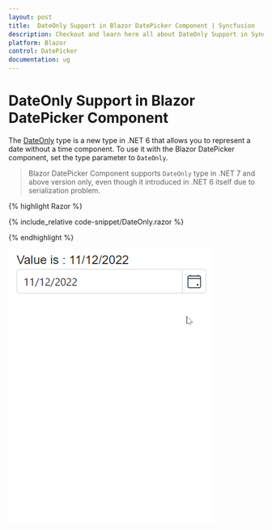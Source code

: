 ```yaml
---
layout: post
title:  DateOnly Support in Blazor DatePicker Component | Syncfusion
description: Checkout and learn here all about DateOnly Support in Syncfusion Blazor DatePicker component and much more.
platform: Blazor
control: DatePicker
documentation: ug
---
```


# DateOnly Support in Blazor DatePicker Component

The [DateOnly](https://learn.microsoft.com/en-us/dotnet/api/system.dateonly?view=net-7.0) type is a new type in .NET 6 that allows you to represent a date without a time component. To use it with the Blazor DatePicker component, set the type parameter to `DateOnly`.

> Blazor DatePicker Component supports `DateOnly` type in .NET 7 and above version only, even though it introduced in .NET 6 itself due to serialization problem.

{% highlight Razor %}

{% include_relative code-snippet/DateOnly.razor %}

{% endhighlight %}


![Blazor TimePicker with DateOnly](./images/DatePickerDateOnly.gif)